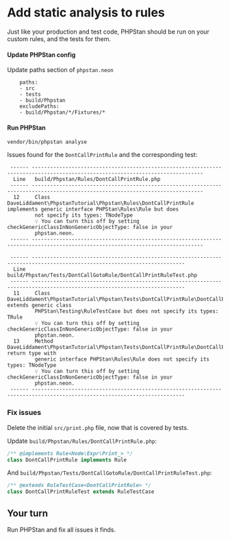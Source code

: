 # Add static analysis to rules

Just like your production and test code, PHPStan should be run on your custom rules, and the tests for them.


#### Update PHPStan config

Update paths section of `phpstan.neon`

```
    paths:
    - src
    - tests
    - build/Phpstan
    excludePaths:
    - build/Phpstan/*/Fixtures/*
```

#### Run PHPStan

```
vendor/bin/phpstan analyse
```


Issues found for the `DontCallPrintRule` and the corresponding test:

```
 ------ ------------------------------------------------------------------------------------------------------------------------------ 
  Line   build/Phpstan/Rules/DontCallPrintRule.php                                                                                     
 ------ ------------------------------------------------------------------------------------------------------------------------------ 
  12     Class DaveLiddament\PhpstanTutorial\Phpstan\Rules\DontCallPrintRule implements generic interface PHPStan\Rules\Rule but does  
         not specify its types: TNodeType                                                                                              
         💡 You can turn this off by setting checkGenericClassInNonGenericObjectType: false in your                                    
         phpstan.neon.                                                                                                                 
 ------ ------------------------------------------------------------------------------------------------------------------------------ 

 ------ ------------------------------------------------------------------------------------------------------------------------ 
  Line   build/Phpstan/Tests/DontCallGotoRule/DontCallPrintRuleTest.php                                                          
 ------ ------------------------------------------------------------------------------------------------------------------------ 
  11     Class DaveLiddament\PhpstanTutorial\Phpstan\Tests\DontCallPrintRule\DontCallPrintRuleTest extends generic class         
         PHPStan\Testing\RuleTestCase but does not specify its types: TRule                                                      
         💡 You can turn this off by setting checkGenericClassInNonGenericObjectType: false in your                              
         phpstan.neon.                                                                                                           
  13     Method DaveLiddament\PhpstanTutorial\Phpstan\Tests\DontCallPrintRule\DontCallPrintRuleTest::getRule() return type with  
         generic interface PHPStan\Rules\Rule does not specify its types: TNodeType                                              
         💡 You can turn this off by setting checkGenericClassInNonGenericObjectType: false in your                              
         phpstan.neon.                                                                                                           
 ------ ------------------------------------------------------------------------------------------------------------------------ 
```

### Fix issues

Delete the initial `src/print.php` file, now that is covered by tests.


Update `build/Phpstan/Rules/DontCallPrintRule.php`:

```php
/** @implements Rule<Node\Expr\Print_> */
class DontCallPrintRule implements Rule
```

And `build/Phpstan/Tests/DontCallGotoRule/DontCallPrintRuleTest.php`:

```php
/** @extends RuleTestCase<DontCallPrintRule> */
class DontCallPrintRuleTest extends RuleTestCase
```



## Your turn

Run PHPStan and fix all issues it finds. 
